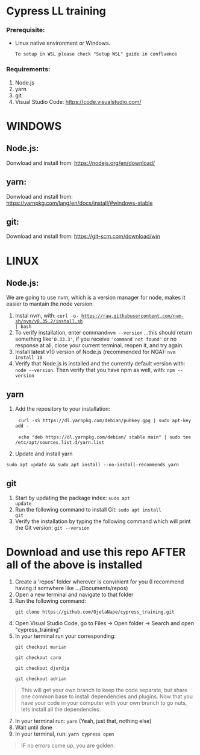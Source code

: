 # Cypress LL training

### Prerequisite:
* Linux native environment or Windows.
    <pre><code>To setup in WSL please check "Setup WSL" guide in confluence</code></pre>

### Requirements:
1. Node.js
2. yarn
3. git
4. Visual Studio Code: https://code.visualstudio.com/

# WINDOWS
## Node.js:
Donwload and install from: https://nodejs.org/en/download/

## yarn:
Donwload and install from: https://yarnpkg.com/lang/en/docs/install/#windows-stable

## git:
Download and install from: https://git-scm.com/download/win


# LINUX
## Node.js:
We are going to use nvm, which is a version manager for node, makes it easier to mantain the node version.
1) Instal nvm, with: 
<code>curl -o- https://raw.githubusercontent.com/nvm-sh/nvm/v0.35.2/install.sh | bash</code>
2) To verify installation, enter command<code>nvm --version</code> ...this should return something like<code>'0.33.3'</code>, if you receive <code>'command not found'</code> or no response at all, close your current terminal, reopen it, and try again.
3) Install latest v10 version of Node.js (recommended for NGA): <code>nvm install 10</code>
4) Verify that Node.js is installed and the currently default version with: <code>node --version</code>. Then verify that you have npm as well, with: <code>npm --version</code>

## yarn
1) Add the repository to your installation:
    <pre>
    <code>curl -sS https://dl.yarnpkg.com/debian/pubkey.gpg | sudo apt-key add -</code></pre>
    <pre>
    <code>echo "deb https://dl.yarnpkg.com/debian/ stable main" | sudo tee /etc/apt/sources.list.d/yarn.list</code></pre>
2) Update and install yarn
<pre><code>sudo apt update && sudo apt install --no-install-recommends yarn</code></pre>

## git
1) Start by updating the package index:
<code>sudo apt update</code>
2) Run the following command to install Git:
<code>sudo apt install git</code>
3) Verify the installation by typing the following command which will print the Git version:
<code>git --version</code>

# Download and use this repo AFTER all of the above is installed
1) Create a 'repos' folder wherever is convinient for you (I recommend having it somwhere like .../Documents/repos)
2) Open a new terminal and navigate to that folder
3) Run the following command: 
    <pre><code>git clone https://github.com/OjelaNape/cypress_training.git</code></pre>
4) Open Visual Studio Code, go to Files -> Open folder -> Search and open "cypress_training" 
6) In your terminal run your corresponding: 
    <pre><code>git checkout marian</code></pre>
    <pre><code>git checkout caro</code></pre>
    <pre><code>git checkout djurdja</code></pre>
    <pre><code>git checkout adrian</code></pre>
> This will get your own branch to keep the code separate, but share one common base to install dependencies and plugins. Now that you have your code in your computer with your own branch to go nuts, lets install all the dependencies.
7) In your terminal run: <code>yarn</code> (Yeah, just that, nothing else)
8) Wait until done
9) In your terminal, run: <code>yarn cypress open</code>
> IF no errors come up, you are golden.
